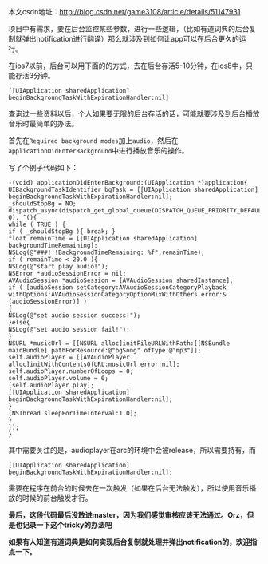 本文csdn地址：http://blog.csdn.net/game3108/article/details/51147931

项目中有需求，要在后台监控某些参数，进行一些逻辑，（比如有道词典的后台复制就弹出notification进行翻译）那么就涉及到如何让app可以在后台更久的运行。

在ios7以前，后台可以用下面的的方式，去在后台存活5-10分钟，在ios8中，只能存活3分钟。
```
[[UIApplication sharedApplication] beginBackgroundTaskWithExpirationHandler:nil]
```

查询过一些资料以后，个人如果要无限的后台存活的话，可能就要涉及到后台播放音乐时最简单的办法。

首先在``Required background modes``加上```audio```，然后在```applicationDidEnterBackground```中进行播放音乐的操作。

写了个例子代码如下：
```
-(void) applicationDidEnterBackground:(UIApplication *)application{
UIBackgroundTaskIdentifier bgTask = [[UIApplication sharedApplication] beginBackgroundTaskWithExpirationHandler:nil];
_shouldStopBg = NO; 
dispatch_async(dispatch_get_global_queue(DISPATCH_QUEUE_PRIORITY_DEFAULT, 0), ^(){ 
while ( TRUE ) {
if ( _shouldStopBg ){ break; } 
float remainTime = [[UIApplication sharedApplication] backgroundTimeRemaining]; 
NSLog(@"###!!!BackgroundTimeRemaining: %f",remainTime);
if ( remainTime < 20.0 ){
NSLog(@"start play audio!"); 
NSError *audioSessionError = nil; 
AVAudioSession *audioSession = [AVAudioSession sharedInstance];
if ( [audioSession setCategory:AVAudioSessionCategoryPlayback withOptions:AVAudioSessionCategoryOptionMixWithOthers error:&(audioSessionError)] )
{
NSLog(@"set audio session success!"); 
}else{
NSLog(@"set audio session fail!"); 
} 
NSURL *musicUrl = [[NSURL alloc]initFileURLWithPath:[[NSBundle mainBundle] pathForResource:@"bgSong" ofType:@"mp3"]]; 
self.audioPlayer = [[AVAudioPlayer alloc]initWithContentsOfURL:musicUrl error:nil]; 
self.audioPlayer.numberOfLoops = 0; 
self.audioPlayer.volume = 0;
[self.audioPlayer play]; 
[[UIApplication sharedApplication] beginBackgroundTaskWithExpirationHandler:nil]; 
} 
[NSThread sleepForTimeInterval:1.0]; 
} 
});
}
```
其中需要关注的是，audioplayer在arc的环境中会被release，所以需要持有，而

```
[[UIApplication sharedApplication] beginBackgroundTaskWithExpirationHandler:nil];
```
需要在程序在前台的时候去在一次触发（如果在后台无法触发），所以使用音乐播放的时候的前台触发才行。

**最后，这段代码最后没敢进master，因为我们感觉审核应该无法通过。Orz，但是也记录一下这个tricky的办法吧**

**如果有人知道有道词典是如何实现后台复制就处理并弹出notification的，欢迎指点一下。**
